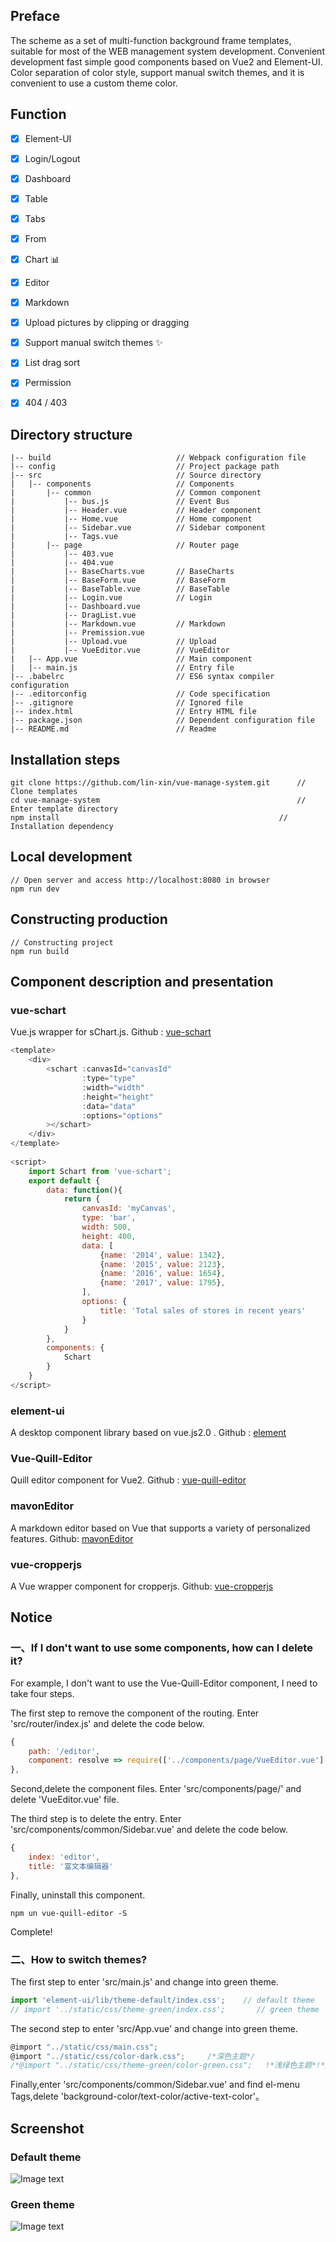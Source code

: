 
## Preface ##
The scheme as a set of multi-function background frame templates, suitable for most of the WEB management system development. Convenient development fast simple good components based on Vue2 and Element-UI. Color separation of color style, support manual switch themes, and it is convenient to use a custom theme color.

## Function ##
- [x] Element-UI
- [x] Login/Logout
- [x] Dashboard
- [x] Table
- [x] Tabs
- [x] From
- [x] Chart :bar_chart:
- [x] Editor
- [x] Markdown
- [x] Upload pictures by clipping or dragging
- [x] Support manual switch themes :sparkles:
- [x] List drag sort
- [x] Permission
- [x] 404 / 403


## Directory structure ##

	|-- build                            // Webpack configuration file
	|-- config                           // Project package path
	|-- src                              // Source directory
	|   |-- components                   // Components
	|       |-- common                   // Common component
	|           |-- bus.js           	 // Event Bus
	|           |-- Header.vue           // Header component
	|           |-- Home.vue           	 // Home component
	|           |-- Sidebar.vue          // Sidebar component
	|           |-- Tags.vue
	|       |-- page                   	 // Router page
	|           |-- 403.vue
	|           |-- 404.vue
	|           |-- BaseCharts.vue       // BaseCharts
	|           |-- BaseForm.vue         // BaseForm
	|           |-- BaseTable.vue        // BaseTable
	|           |-- Login.vue          	 // Login
	|           |-- Dashboard.vue
	|           |-- DragList.vue
	|           |-- Markdown.vue         // Markdown
	|           |-- Premission.vue
	|           |-- Upload.vue           // Upload
	|           |-- VueEditor.vue        // VueEditor
	|   |-- App.vue                      // Main component
	|   |-- main.js                      // Entry file
	|-- .babelrc                         // ES6 syntax compiler configuration
	|-- .editorconfig                    // Code specification
	|-- .gitignore                       // Ignored file
	|-- index.html                       // Entry HTML file
	|-- package.json                     // Dependent configuration file
	|-- README.md                        // Readme


## Installation steps ##

	git clone https://github.com/lin-xin/vue-manage-system.git		// Clone templates
	cd vue-manage-system											// Enter template directory
	npm install													// Installation dependency

## Local development ##

	// Open server and access http://localhost:8080 in browser
	npm run dev

## Constructing production ##

	// Constructing project
	npm run build

## Component description and presentation ##

### vue-schart ###
Vue.js wrapper for sChart.js. Github : [vue-schart](https://github.com/linxin/vue-schart)

```JavaScript
<template>
    <div>
        <schart :canvasId="canvasId"
				:type="type"
				:width="width"
				:height="height"
				:data="data"
				:options="options"
		></schart>
    </div>
</template>
	
<script>
    import Schart from 'vue-schart';
    export default {
        data: function(){
            return {
                canvasId: 'myCanvas',
                type: 'bar',
                width: 500,
                height: 400,
                data: [
                    {name: '2014', value: 1342},
                    {name: '2015', value: 2123},
                    {name: '2016', value: 1654},
                    {name: '2017', value: 1795},
                ],
                options: {
                    title: 'Total sales of stores in recent years'
                }
            }
        },
        components: {
            Schart
        }
    }
</script>
```

### element-ui ###
A desktop component library based on vue.js2.0 . Github : [element](http://element.eleme.io/#/zh-CN/component/layout)

### Vue-Quill-Editor ###
Quill editor component for Vue2. Github : [vue-quill-editor](https://github.com/surmon-china/vue-quill-editor)

### mavonEditor ###
A markdown editor based on Vue that supports a variety of personalized features. Github: [mavonEditor](https://github.com/hinesboy/mavonEditor)

### vue-cropperjs ###
A Vue wrapper component for cropperjs. Github: [vue-cropperjs](https://github.com/Agontuk/vue-cropperjs)


## Notice ##
### 一、If I don't want to use some components, how can I delete it? ###

For example, I don't want to use the Vue-Quill-Editor component, I need to take four steps.

The first step to remove the component of the routing. Enter 'src/router/index.js' and delete the code below.

```JavaScript
{
    path: '/editor',
    component: resolve => require(['../components/page/VueEditor.vue'], resolve) 
},
```

Second,delete the component files. Enter 'src/components/page/' and delete 'VueEditor.vue' file.

The third step is to delete the entry. Enter 'src/components/common/Sidebar.vue' and delete the code below.
	
```js
{
	index: 'editor',
	title: '富文本编辑器'
},
```

Finally, uninstall this component.
	
	npm un vue-quill-editor -S

Complete!

### 二、How to switch themes? ###

The first step to enter 'src/main.js' and change into green theme.

```javascript
import 'element-ui/lib/theme-default/index.css';    // default theme
// import '../static/css/theme-green/index.css';       // green theme
```

The second step to enter 'src/App.vue' and change into green theme.

```javascript
@import "../static/css/main.css";
@import "../static/css/color-dark.css";     /*深色主题*/
/*@import "../static/css/theme-green/color-green.css";   !*浅绿色主题*!*/
```

Finally,enter 'src/components/common/Sidebar.vue' and find el-menu Tags,delete 'background-color/text-color/active-text-color'。

## Screenshot ##
### Default theme ###

![Image text](https://github.com/lin-xin/manage-system/raw/master/screenshots/wms1.png)

### Green theme ###

![Image text](https://github.com/lin-xin/manage-system/raw/master/screenshots/wms2.png)
